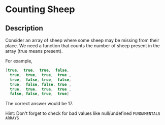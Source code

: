 # Counting Sheep

## Description

Consider an array of sheep where some sheep may be missing from their place. We need a function that counts the number of sheep present in the array (true means present).

For example,

```java
[true,  true,  true,  false,
  true,  true,  true,  true ,
  true,  false, true,  false,
  true,  false, false, true ,
  true,  true,  true,  true ,
  false, false, true,  true]
```

The correct answer would be 17.

Hint: Don't forget to check for bad values like null/undefined
`FUNDAMENTALS` `ARRAYS`
